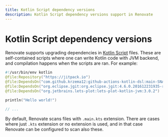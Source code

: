 ```yaml
---
title: Kotlin Script dependency versions
description: Kotlin Script dependency versions support in Renovate
---
```


# Kotlin Script dependency versions

Renovate supports upgrading dependencies in [Kotlin Script](https://github.com/Kotlin/KEEP/blob/master/proposals/scripting-support.md) files.
These are self-contained scripts where one can write Kotlin code with JVM backend, and compilation happens when the
scripts are ran. For example:

```kotlin
#!/usr/bin/env kotlin
@file:Repository("https://jitpack.io")
@file:DependsOn("com.github.krzema12:github-actions-kotlin-dsl:main-SNAPSHOT")
@file:DependsOn("org.eclipse.jgit:org.eclipse.jgit:4.6.0.201612231935-r")
@file:DependsOn("org.jetbrains.lets-plot:lets-plot-kotlin-jvm:3.0.2")

println("Hello world!")

// ...
```

By default, Renovate scans files with `.main.kts` extension. There are cases where just `.kts` extension or no extension
is used, and in that case Renovate can be configured to scan also these.
